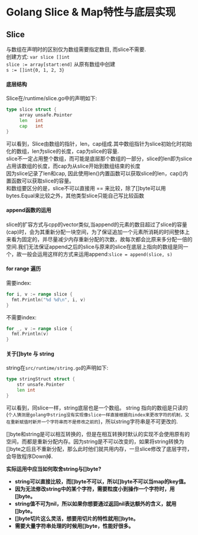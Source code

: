 # Golang Slice & Map特性与底层实现

## Slice
与数组在声明时的区别仅为数组需要指定数目, 而slice不需要. <br>
创建方式:
`var slice []int`  <br>
`slice := array[start:end]` 从原有数组中创建 <br>
`s := []int{0, 1, 2, 3}` <br>

#### 底层结构
Slice在/runtime/slice.go中的声明如下: <br>
```Go
type slice struct {
     array unsafe.Pointer
     len   int
     cap   int
}
```
可以看到，Slice由数组的指针，len，cap组成.其中数组指针为slice初始化时初始化的数组，len为slice的长度，cap为slice的容量.<br>
slice不一定占用整个数组，而可能是底层那个数组的一部分，slice的len即为slice占用该数组的长度，而cap为从slice开始到数组结束的长度 <br>
因为slice记录了len和cap, 因此使用len()内置函数可以获取slice的len，cap()内置函数可以获取slice的容量。<br>
和数组要区分的是，slice不可以直接用 == 来比较，除了[]byte可以用bytes.Equal来比较之外，其他类型slice只能自己写比较函数 <br>

#### append函数的运用
slice的扩容方式与cpp的vector类似,当append的元素的数目超过了slice的容量(cap)时，会为其重新分配一块空间，为了保证追加一个元素所消耗的时间整体上来看为固定的，并尽量减少内存重新分配的次数，故每次都会比原来多分配一倍的空间.我们无法保证append之后的slice与原来的slice在底层上指向的数组是同一个，故一般会运用这样的方式来运用append:`slice = append(slice, s)` <br>

#### for range 遍历
需要index:
```Go
for i, v := range slice {
  fmt.Println("%d %d\n", i, v)
}
```
不需要index:
```Go
for _, v := range slice {
  fmt.Println(v)
}
```

#### 关于[]byte 与 string
string在`src/runtime/string.go`的声明如下:
```Go
type stringStruct struct {
    str unsafe.Pointer
    len int
}
```
可以看到，同slice一样，string底层也是一个数组。
string 指向的数组是只读的(`个人猜测是golang中string没有实现像slice一样直接根据向index来更改字符的机制，又在重新赋值时新开一个字符串而不是修改之前的`)，所以string字符串是不可更改的.

[]byte和string是可以相互转换的，但是在相互转换时默认的实现不会使用原有的空间，而都是重新分配内存。因为string是不可以改变的，如果将string转换为[]byte之后且不重新分配，那么此时他们就共用内存，一旦slice修改了底层字符，会导致程序Down掉.

<b> 实际运用中应当如何取舍string与[]byte? <b>

+ string可以直接比较，而[]byte不可以，所以[]byte不可以当map的key值。
+ 因为无法修改string中的某个字符，需要粒度小到操作一个字符时，用[]byte。
+ string值不可为nil，所以如果你想要通过返回nil表达额外的含义，就用[]byte。
+ []byte切片这么灵活，想要用切片的特性就用[]byte。
+ 需要大量字符串处理的时候用[]byte，性能好很多。















